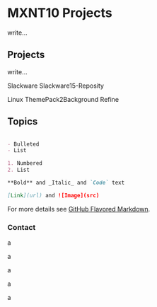 # MXNT10 Projects

write...

## Projects

write...

Slackware
Slackware15-Reposity 

Linux
ThemePack2Background
Refine

## Topics

```markdown

- Bulleted
- List

1. Numbered
2. List

**Bold** and _Italic_ and `Code` text

[Link](url) and ![Image](src)
```

For more details see [GitHub Flavored Markdown](https://guides.github.com/features/mastering-markdown/).

### Contact

a

a

a

a

a
